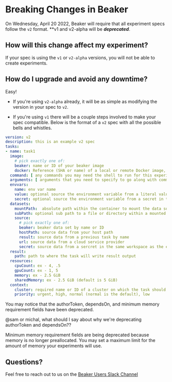 # Breaking Changes in Beaker

On Wednesday, April 20 2022, Beaker will require that all experiment specs follow the `v2` format. **v1 and v2-alpha will be ***deprecated***.

## How will this change affect my experiment?

If your spec is using the `v1` or `v2-alpha` versions, you will not be able to create experiments.

## How do I upgrade and avoid any downtime?

Easy!

- If you're using `v2-alpha` already, it will be as simple as modifying the version in your spec to `v2`. 

- If you're using `v1` there will be a couple steps involved to make your spec compatible. Below is the format of a `v2` spec with all the possible bells and whistles.

```yaml
version: v2
description: this is an example v2 spec
tasks:
- name: task1
  image:
    # pick exactly one of:
    beaker: name or ID of your beaker image
    docker: Reference (SHA or name) of a local or remote Docker image, including registry.
  command: [ any commands you may need the shell to run for this experiment]
  arguments: [ arguments that you need to specify to go along with commands ]
  envvars: 
    name: env var name
    value: optional source the environment variable from a literal value
    secret: optional source the environment variable from a secret in the experiment's workspace.
  datasets:
    mountPath:  absolute path within the container to mount the data source
    subPath: optional sub path to a file or directory within a mounted data source
    source:
      # pick exactly one of:
      beaker: beaker data set by name or ID
      hostPath: source data from your host path
      result: source data from a previous task by name
      url: source data from a cloud service provider
      secret: source data from a sercret in the same workspace as the experiment
  result:
    path: path to where the task will write result output
  resources:
    cpuCount: ex - 4, .5
    gpuCount: ex - 1, 5
    memory: ex - 2.5 GiB
    sharedMemory: ex - 2.5 GiB (default is 5 GiB)
  context:
    cluster: required name or ID of a cluster on which the task should run
    priority: urgent, high, normal (normal is the default), low 
```

You may notice that the authorToken, dependsOn, and minimum memory requirement fields have been deprecated.

@sam or michal, what should I say about why we're deprecating authorToken and dependsOn??

Minimum memory requirement fields are being deprecated because memory is no longer preallocated. You may set a maximum limit for the amount of memory your experiments will use.

## Questions?

Feel free to reach out to us on the [Beaker Users Slack Channel](https://allenai.slack.com/archives/C6MN19S05)
